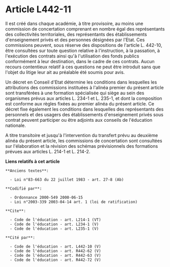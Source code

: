 # Article L442-11

Il est créé dans chaque académie, à titre provisoire, au moins une commission de concertation comprenant en nombre égal des
représentants des collectivités territoriales, des représentants des établissements d'enseignement privés et des personnes
désignées par l'Etat. Ces commissions peuvent, sous réserve des dispositions de l'article L. 442-10, être consultées sur
toute question relative à l'instruction, à la passation, à l'exécution des contrats ainsi qu'à l'utilisation des fonds
publics conformément à leur destination, dans le cadre de ces contrats. Aucun recours contentieux relatif à ces questions ne
peut être introduit sans que l'objet du litige leur ait au préalable été soumis pour avis. 

Un décret en Conseil d'Etat détermine les conditions dans lesquelles les attributions des commissions instituées à l'alinéa
premier du présent article sont transférées à une formation spécialisée qui siège au sein des organismes prévus aux articles
L. 234-1 et L. 235-1, et dont la composition est conforme aux règles fixées au premier alinéa du présent article. Ce décret
fixe également les conditions dans lesquelles des représentants des personnels et des usagers des établissements
d'enseignement privés sous contrat peuvent participer ou être adjoints aux conseils de l'éducation nationale. 

A titre transitoire et jusqu'à l'intervention du transfert prévu au deuxième alinéa du présent article, les commissions de
concertation sont consultées sur l'élaboration et la révision des schémas prévisionnels des formations prévues aux articles
L. 214-1 et L. 214-2.

**Liens relatifs à cet article**

	**Anciens textes**:

	  - Loi n°83-663 du 22 juillet 1983 - art. 27-8 (Ab)

	**Codifié par**:

	  - Ordonnance 2000-549 2000-06-15
	  - Loi n°2003-339 2003-04-14 art. 1 (loi de ratification)

	**Cite**:

	  - Code de l'éducation - art. L214-1 (VT)
	  - Code de l'éducation - art. L234-1 (V)
	  - Code de l'éducation - art. L235-1 (V)

	**Cité par**:

	  - Code de l'éducation - art. L442-10 (V)
	  - Code de l'éducation - art. R442-62 (V)
	  - Code de l'éducation - art. R442-63 (V)
	  - Code de l'éducation - art. R442-72 (V)
